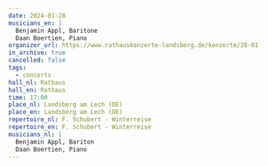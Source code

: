```yaml
---
date: 2024-01-28
musicians_en: |
  Benjamin Appl, Baritone
  Daan Boertien, Piano
organizer_url: https://www.rathauskonzerte-landsberg.de/konzerte/28-01-2024-appl-boertien/
in_archive: true
cancelled: false
tags:
  - concerts
hall_nl: Rathaus
hall_en: Rathaus
time: 17:00
place_nl: Landsberg am Lech (DE)
place_en: Landsberg am Lech (DE)
repertoire_nl: F. Schubert - Winterreise
repertoire_en: F. Schubert - Winterreise
musicians_nl: |
  Benjamin Appl, Bariton
  Daan Boertien, Piano
---
```

